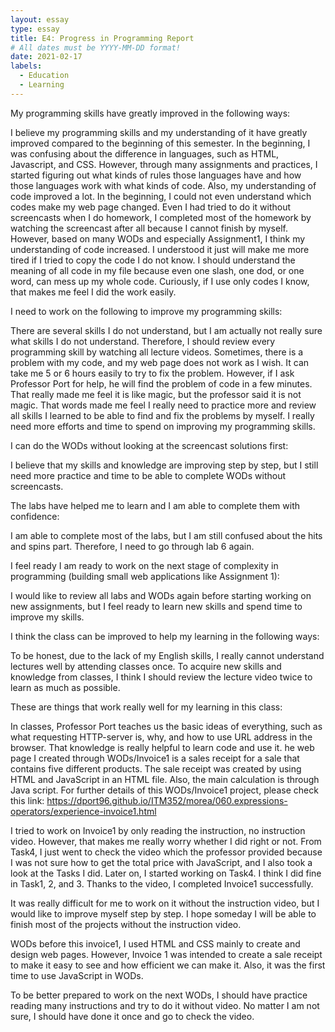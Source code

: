```yaml
---
layout: essay
type: essay
title: E4: Progress in Programming Report
# All dates must be YYYY-MM-DD format!
date: 2021-02-17
labels:
  - Education
  - Learning
--- 
```


My programming skills have greatly improved in the following ways:

I believe my programming skills and my understanding of it have greatly improved compared to the beginning of this semester. 
In the beginning, I was confusing about the difference in languages, such as HTML, Javascript, and CSS. However, through many assignments and practices, I started figuring out what kinds of rules those languages have and how those languages work with what kinds of code.
Also, my understanding of code improved a lot. In the beginning, I could not even understand which codes make my web page changed. Even I had tried to do it without screencasts when I do homework, I completed most of the homework by watching the screencast after all because I cannot finish by myself. However, based on many WODs and especially Assignment1, I think my understanding of code increased. 
I understood it just will make me more tired if I tried to copy the code I do not know. I should understand the meaning of all code in my file because even one slash, one dod, or one word, can mess up my whole code. Curiously, if I use only codes I know, that makes me feel I did the work easily.

I need to work on the following to improve my programming skills:

There are several skills I do not understand, but I am actually not really sure what skills I do not understand. Therefore, I should review every programming skill by watching all lecture videos.
Sometimes, there is a problem with my code, and my web page does not work as I wish. It can take me 5 or 6 hours easily to try to fix the problem. However, if I ask Professor Port for help, he will find the problem of code in a few minutes. That really made me feel it is like magic, but the professor said it is not magic. That words made me feel I really need to practice more and review all skills I learned to be able to find and fix the problems by myself. I really need more efforts and time to spend on improving my programming skills. 

I can do the WODs without looking at the screencast solutions first:

I believe that my skills and knowledge are improving step by step, but I still need more practice and time to be able to complete WODs without screencasts.

The labs have helped me to learn and I am able to complete them with confidence:

I am able to complete most of the labs, but I am still confused about the hits and spins part. Therefore, I need to go through lab 6 again. 

I feel ready I am ready to work on the next stage of complexity in programming (building small web applications like Assignment 1):

I would like to review all labs and WODs again before starting working on new assignments, but I feel ready to learn new skills and spend time to improve my skills. 

I think the class can be improved to help my learning in the following ways:

To be honest, due to the lack of my English skills, I really cannot understand lectures well by attending classes once. To acquire new skills and knowledge from classes, I think I should review the lecture video twice to learn as much as possible. 

These are things that work really well for my learning in this class:

In classes, Professor Port teaches us the basic ideas of everything, such as what requesting HTTP-server is, why, and how to use URL address in the browser. That knowledge is really helpful to learn code and use it. he web page I created through WODs/Invoice1 is a sales receipt for a sale that contains five different products. The sale receipt was created by using HTML and JavaScript in an HTML file. Also, the main calculation is through Java script. 
For further details of this WODs/Invoice1 project, please check this link: https://dport96.github.io/ITM352/morea/060.expressions-operators/experience-invoice1.html

I tried to work on Invoice1 by only reading the instruction, no instruction video. However, that makes me really worry whether I did right or not. From Task4, I just went to check the video which the professor provided because I was not sure how to get the total price with JavaScript, and I also took a look at the Tasks I did. Later on, I started working on Task4. I think I did fine in Task1, 2, and 3. Thanks to the video, I completed Invoice1 successfully.

It was really difficult for me to work on it without the instruction video, but I would like to improve myself step by step. I hope someday I will be able to finish most of the projects without the instruction video. 

WODs before this invoice1, I used HTML and CSS mainly to create and design web pages. However, Invoice 1 was intended to create a sale receipt to make it easy to see and how efficient we can make it. Also, it was the first time to use JavaScript in WODs. 

To be better prepared to work on the next WODs, I should have practice reading many instructions and try to do it without video. No matter I am not sure, I should have done it once and go to check the video.
